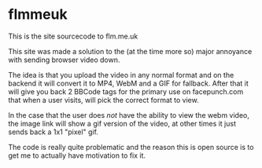 flmmeuk
=======

This is the site sourcecode to flm.me.uk

This site was made a solution to the (at the time more so) major annoyance with sending browser video down.

The idea is that you upload the video in any normal format and on the backend it will convert it to MP4, WebM and a GIF for fallback. After that it will give you back 2 BBCode tags for the primary use on facepunch.com that when a user visits, will pick the correct format to view.

In the case that the user does *not* have the ability to view the webm video, the image link will show a gif version of the video, at other times it just sends back a 1x1 "pixel" gif.

The code is really quite problematic and the reason this is open source is to get me to actually have motivation to fix it.